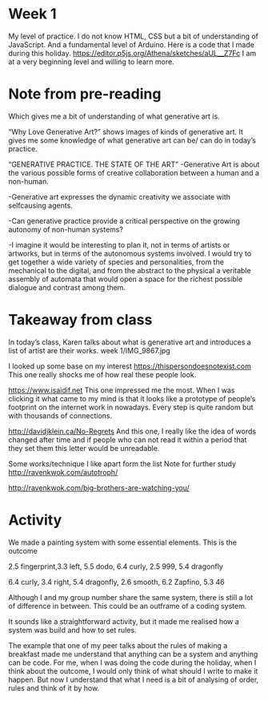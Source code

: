 # Week 1 


My level of practice. I do not know HTML, CSS but a bit of understanding of JavaScript. And a fundamental level of Arduino.
Here is a code that I made during this holiday. https://editor.p5js.org/Athena/sketches/aUL__Z7Fc
I am at a very beginning level and willing to learn more. 

<h1>Note from pre-reading</h1>
Which gives me a bit of understanding of what generative art is.

“Why Love Generative Art?”
shows images of kinds of generative art. It gives me some knowledge of what generative art can be/ can do in today’s practice.


“GENERATIVE PRACTICE. THE STATE OF THE ART”
-Generative Art is about the various possible forms of creative collaboration between a human and a non-human.

-Generative art expresses the dynamic creativity we associate with selfcausing agents. 

-Can generative practice provide a critical perspective on the growing autonomy of non-human systems?


-I imagine it would be interesting to plan it, not in terms of artists or artworks, but in terms of the autonomous systems involved. I would try to get together a wide variety of species and personalities, from the mechanical to the digital, and from the abstract to the physical  a veritable assembly of automata that would open a space for the richest possible dialogue and contrast among them. 






# Takeaway from class

<body>In today’s class, Karen talks about what is generative art and introduces a list of artist are their works.
  week 1/IMG_9867.jpg


I looked up some base on my interest
https://thispersondoesnotexist.com
This one really shocks me of how real these people look.

https://www.isaidif.net
This one impressed me the most. When I was clicking it what came to my mind is that it looks like a prototype of people’s footprint on the internet work in nowadays. Every step is quite random but with thousands of connections.

http://davidjklein.ca/No-Regrets
And this one, I really like the idea of words changed after time and if people who can not read it within a period that they set them this letter would be unreadable.

Some works/technique I like apart form the list
Note for further study
http://ravenkwok.com/autotroph/ 

http://ravenkwok.com/big-brothers-are-watching-you/




# Activity
We made a painting system with some essential elements. 
This is the outcome

2.5 fingerprint,3.3 left, 5.5 dodo, 6.4 curly, 2.5 999, 5.4 dragonfly

6.4 curly, 3.4 right, 5.4 dragonfly, 2.6 smooth, 6.2 Zapfino, 5.3 46

Although I and my group number share the same system, there is still a lot of difference in between. This could be an outframe of a coding system.

It sounds like a straightforward activity, but it made me realised how a system was build and how to set rules.

The example that one of my peer talks about the rules of making a breakfast made me understand that anything can be a system and anything can be code. For me, when I was doing the code during the holiday, when I think about the outcome, I would only think of what should I write to make it happen. But now I understand that what I need is a bit of analysing of order, rules and think of it by how. 
